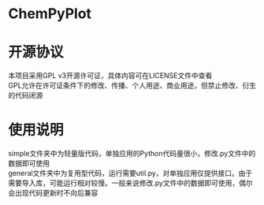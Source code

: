# ChemPyPlot

# 开源协议
本项目采用GPL v3开源许可证，具体内容可在LICENSE文件中查看  
GPL允许在许可证条件下的修改、传播、个人用途、商业用途，但禁止修改、衍生的代码闭源  
# 使用说明
simple文件夹中为轻量版代码，单独应用的Python代码量很小，修改.py文件中的数据即可使用  
general文件夹中为复用型代码，运行需要util.py，对单独应用仅提供接口。由于需要导入库，可能运行相对较慢。一般来说修改.py文件中的数据即可使用，偶尔会出现代码更新时不向后兼容